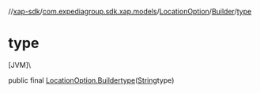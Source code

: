 //[xap-sdk](../../../../index.md)/[com.expediagroup.sdk.xap.models](../../index.md)/[LocationOption](../index.md)/[Builder](index.md)/[type](type.md)

# type

[JVM]\

public final [LocationOption.Builder](index.md)[type](type.md)([String](https://docs.oracle.com/javase/8/docs/api/java/lang/String.html)type)
